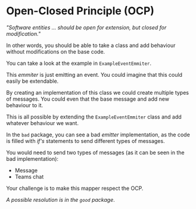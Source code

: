 # Open-Closed Principle (OCP)

_"Software entities ... should be open for extension, but closed for modification."_

In other words, you should be able to take a class and add behaviour without modifications on the base code. 

You can take a look at the example in `ExampleEventEmmiter`.

This _emmiter_ is just emitting an event. You could imagine that this could easily be extendable.

By creating an implementation of this class we could create multiple types of messages.
You could even that the base message and add new behaviour to it.

This is all possible by extending the `ExampleEventEmmiter` class and add whatever behaviour we want.

In the `bad` package, you can see a bad _emitter_ implementation, as the code is filled with *if's* statements to send different types of messages.

You would need to send two types of messages (as it can be seen in the bad implementation):
 - Message
 - Teams chat

Your challenge is to make this mapper respect the OCP.

_A possible resolution is in the `good` package_.
